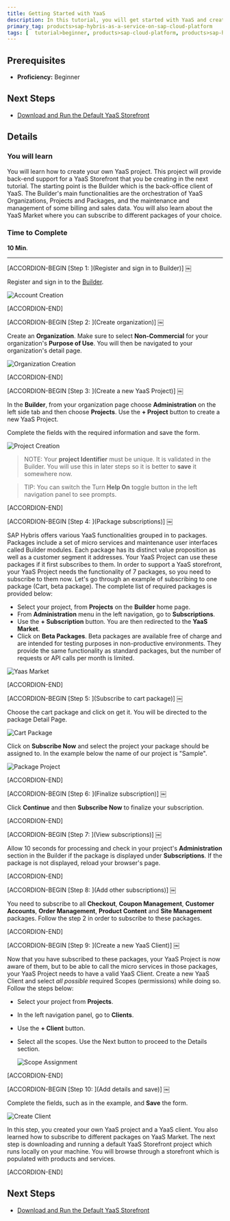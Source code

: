 ```yaml
---
title: Getting Started with YaaS
description: In this tutorial, you will get started with YaaS and create a YaaS project. You will learn about the YaaS Builder and the YaaS Market.
primary_tag: products>sap-hybris-as-a-service-on-sap-cloud-platform
tags: [  tutorial>beginner, products>sap-cloud-platform, products>sap-hybris-as-a-service-on-sap-cloud-platform ]
---
```

## Prerequisites  
- **Proficiency:** Beginner

## Next Steps

- [Download and Run the Default YaaS Storefront](https://www.sap.com/developer/tutorials/yaas-download-run-default-storefront.html)

## Details
### You will learn  
You will learn how to create your own YaaS project. This project will provide back-end support for a YaaS Storefront that you be creating in the next tutorial. The starting point is the Builder which is the back-office client of YaaS. The Builder's main functionalities are the orchestration of YaaS Organizations, Projects and Packages, and the maintenance and management of some billing and sales data. You will also learn about the YaaS Market where you can subscribe to different packages of your choice.

### Time to Complete
**10 Min**.

---

[ACCORDION-BEGIN [Step 1: ](Register and sign in to Builder)] ￼

Register and sign in to the [Builder](https://builder.yaas.io/).

![Account Creation](builder-create-account.PNG)


[ACCORDION-END]

[ACCORDION-BEGIN [Step 2: ](Create organization)] ￼

Create an **Organization**. Make sure to select **Non-Commercial** for your organization's **Purpose of Use**. You will then be navigated to your organization's detail page.

![Organization Creation](organization-creation.PNG)


[ACCORDION-END]

[ACCORDION-BEGIN [Step 3: ](Create a new YaaS Project)] ￼

In the **Builder**, from your organization page choose **Administration** on the left side tab and then choose **Projects**. Use the **+ Project** button to create a new YaaS Project.

Complete the fields with the required information and save the form.

![Project Creation](create-new-project.PNG)

> NOTE: Your **project Identifier** must be unique. It is validated in the Builder. You will use this in later steps so it is better to **save** it somewhere now.

> TIP: You can switch the Turn **Help On** toggle button in the left navigation panel to see prompts.



[ACCORDION-END]

[ACCORDION-BEGIN [Step 4: ](Package subscriptions)] ￼

SAP Hybris offers various YaaS functionalities grouped in to packages. Packages include a set of micro services and maintenance user interfaces called Builder modules. Each package has its distinct value proposition as well as a customer segment it addresses.   Your YaaS Project can use these packages if it first subscribes to them.  In order to support a YaaS storefront, your YaaS Project needs the functionality of 7 packages, so you need to subscribe to them now. Let's go through an example of subscribing to one package (Cart, beta package). The complete list of required packages is provided below:

- Select your project, from **Projects** on the **Builder** home page.
- From **Administration** menu in the left navigation, go to **Subscriptions**.
- Use the **+ Subscription** button. You are then redirected to the **YaaS Market**.
- Click on **Beta Packages**. Beta packages are available free of charge and are intended for testing purposes in non-productive environments. They provide the same functionality as standard packages, but the number of requests or API calls per month is limited.

![Yaas Market](yaas-market.PNG)


[ACCORDION-END]

[ACCORDION-BEGIN [Step 5: ](Subscribe to cart package)] ￼

Choose the cart package and click on get it. You will be directed to the package Detail Page.

![Cart Package](cart-package-detail-page.PNG)


Click on **Subscribe Now** and select the project your package should be assigned to. In the example below the name of our project is "Sample".

![Package Project](add-package-toproject.PNG)


[ACCORDION-END]

[ACCORDION-BEGIN [Step 6: ](Finalize subscription)] ￼

Click **Continue** and then **Subscribe Now** to finalize your subscription.


[ACCORDION-END]

[ACCORDION-BEGIN [Step 7: ](View subscriptions)] ￼

Allow 10 seconds for processing and check in your project's **Administration** section in the Builder if the package is displayed under **Subscriptions**. If the package is not displayed, reload your browser's page.



[ACCORDION-END]

[ACCORDION-BEGIN [Step 8: ](Add other subscriptions)] ￼

You need to subscribe to all **Checkout**, **Coupon Management**, **Customer Accounts**, **Order Management**, **Product Content** and **Site Management** packages. Follow the step 2 in order to subscribe to these packages.


[ACCORDION-END]

[ACCORDION-BEGIN [Step 9: ](Create a new YaaS Client)] ￼

Now that you have subscribed to these packages, your YaaS Project is now aware of them, but to be able to call the micro services in those packages, your YaaS Project needs to have a valid YaaS Client.  Create a new YaaS Client and select *all possible* required Scopes (permissions) while doing so. Follow the steps below:

- Select your project from **Projects**.
- In the left navigation panel, go to **Clients**.
- Use the **+ Client** button.
- Select all the scopes. Use the Next button to proceed to the Details section.

    ![Scope Assignment](client-scope-assignment.PNG)


[ACCORDION-END]

[ACCORDION-BEGIN [Step 10: ](Add details and save)] ￼

Complete the fields, such as in the example, and **Save** the form.

![Create Client](create-new-client.PNG)

In this step, you created your own YaaS project and a YaaS client. You also learned how to subscribe to different packages on YaaS Market. The next step is downloading and running a default YaaS Storefront project which runs locally on your machine. You will browse through a storefront which is populated with products and services.


[ACCORDION-END]


## Next Steps
- [Download and Run the Default YaaS Storefront](https://www.sap.com/developer/tutorials/yaas-download-run-default-storefront.html)
